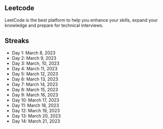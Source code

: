 ## Leetcode
LeetCode is the best platform to help you enhance your skills, expand your knowledge and prepare for technical interviews.

## Streaks
- Day 1: March 8, 2023
- Day 2: March 9, 2023
- Day 3: March, 10, 2023
- Day 4: March 11, 2023
- Day 5: March 12, 2023
- Day 6: March 13, 2023
- Day 7: March 14, 2023
- Day 8: March 15, 2023
- Day 9: March 16, 2023
- Day 10: March 17, 2023
- Day 11: March 18, 2023
- Day 12: March 19, 2023
- Day 13: March 20, 2023
- Day 14: March 21, 2023
